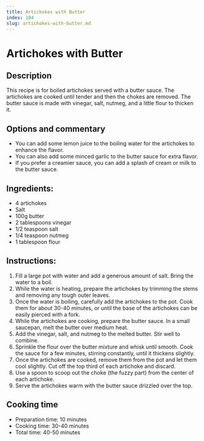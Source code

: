 ```yaml
---
title: Artichokes with Butter
index: 104
slug: artichokes-with-butter.md
---
```


# Artichokes with Butter

## Description
This recipe is for boiled artichokes served with a butter sauce. The artichokes are cooked until tender and then the chokes are removed. The butter sauce is made with vinegar, salt, nutmeg, and a little flour to thicken it.

## Options and commentary
- You can add some lemon juice to the boiling water for the artichokes to enhance the flavor.
- You can also add some minced garlic to the butter sauce for extra flavor.
- If you prefer a creamier sauce, you can add a splash of cream or milk to the butter sauce.

## Ingredients:
- 4 artichokes
- Salt
- 100g butter
- 2 tablespoons vinegar
- 1/2 teaspoon salt
- 1/4 teaspoon nutmeg
- 1 tablespoon flour

## Instructions:
1. Fill a large pot with water and add a generous amount of salt. Bring the water to a boil.
2. While the water is heating, prepare the artichokes by trimming the stems and removing any tough outer leaves.
3. Once the water is boiling, carefully add the artichokes to the pot. Cook them for about 30-40 minutes, or until the base of the artichokes can be easily pierced with a fork.
4. While the artichokes are cooking, prepare the butter sauce. In a small saucepan, melt the butter over medium heat.
5. Add the vinegar, salt, and nutmeg to the melted butter. Stir well to combine.
6. Sprinkle the flour over the butter mixture and whisk until smooth. Cook the sauce for a few minutes, stirring constantly, until it thickens slightly.
7. Once the artichokes are cooked, remove them from the pot and let them cool slightly. Cut off the top third of each artichoke and discard.
8. Use a spoon to scoop out the choke (the fuzzy part) from the center of each artichoke.
9. Serve the artichokes warm with the butter sauce drizzled over the top.

## Cooking time
- Preparation time: 10 minutes
- Cooking time: 30-40 minutes
- Total time: 40-50 minutes